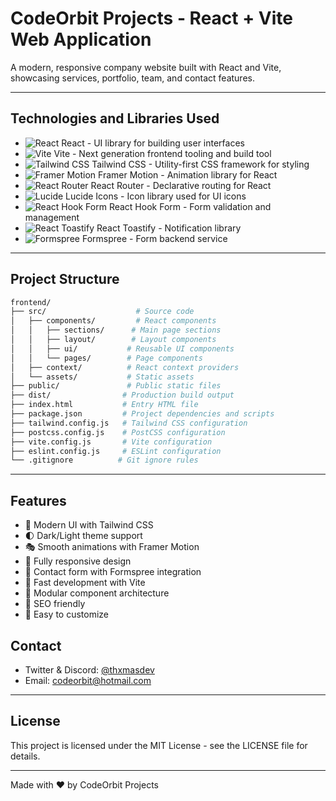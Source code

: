 # CodeOrbit Projects - React + Vite Web Application

A modern, responsive company website built with React and Vite, showcasing services, portfolio, team, and contact features.

---

## Technologies and Libraries Used

- ![React](https://img.shields.io/badge/React-61DAFB?logo=react&logoColor=white&style=flat-square) React - UI library for building user interfaces
- ![Vite](https://img.shields.io/badge/Vite-646CFF?logo=vite&logoColor=white&style=flat-square) Vite - Next generation frontend tooling and build tool
- ![Tailwind CSS](https://img.shields.io/badge/Tailwind_CSS-38B2AC?logo=tailwind-css&logoColor=white&style=flat-square) Tailwind CSS - Utility-first CSS framework for styling
- ![Framer Motion](https://img.shields.io/badge/Framer_Motion-0055FF?logo=framer&logoColor=white&style=flat-square) Framer Motion - Animation library for React
- ![React Router](https://img.shields.io/badge/React_Router-CA4245?logo=react-router&logoColor=white&style=flat-square) React Router - Declarative routing for React
- ![Lucide](https://img.shields.io/badge/Lucide-000000?logo=lucide&logoColor=white&style=flat-square) Lucide Icons - Icon library used for UI icons
- ![React Hook Form](https://img.shields.io/badge/React_Hook_Form-EC5990?logo=react-hook-form&logoColor=white&style=flat-square) React Hook Form - Form validation and management
- ![React Toastify](https://img.shields.io/badge/React_Toastify-FF6F61?logo=react-toastify&logoColor=white&style=flat-square) React Toastify - Notification library
- ![Formspree](https://img.shields.io/badge/Formspree-FF3E00?logo=formspree&logoColor=white&style=flat-square) Formspree - Form backend service

---
## Project Structure

```bash
frontend/
├── src/                    # Source code
│   ├── components/         # React components
│   │   ├── sections/      # Main page sections
│   │   ├── layout/        # Layout components
│   │   ├── ui/           # Reusable UI components
│   │   └── pages/        # Page components
│   ├── context/          # React context providers
│   └── assets/           # Static assets
├── public/               # Public static files
├── dist/                # Production build output
├── index.html           # Entry HTML file
├── package.json         # Project dependencies and scripts
├── tailwind.config.js   # Tailwind CSS configuration
├── postcss.config.js    # PostCSS configuration
├── vite.config.js       # Vite configuration
├── eslint.config.js     # ESLint configuration
└── .gitignore          # Git ignore rules
```
---
## Features

- 🎨 Modern UI with Tailwind CSS
- 🌓 Dark/Light theme support
- 🎭 Smooth animations with Framer Motion
- 📱 Fully responsive design
- 📝 Contact form with Formspree integration
- 🚀 Fast development with Vite
- 🧩 Modular component architecture
- 🎯 SEO friendly
- 🔧 Easy to customize

## Contact

- Twitter & Discord: [@thxmasdev](https://twitter.com/thxmasdev)
- Email: codeorbit@hotmail.com

---
## License

This project is licensed under the MIT License - see the LICENSE file for details.

---

Made with ❤️ by CodeOrbit Projects

